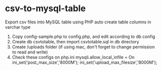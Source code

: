 # csv-to-mysql-table
Export csv files into MySQL table using PHP auto create table columns in varchar type

1. Copy config-sample.php to config.php, and edit according to db config
2. Create db csvtotable, then import csvtotable.sql in db directory
3. Create /uploads folder (if using mac, don't forget to change permission to read and write)
4. Check these configs on php.ini
    mysqli.allow_local_infile = On
    ini_set('post_max_size','8000M');
    ini_set('upload_max_filesize','8000M');
